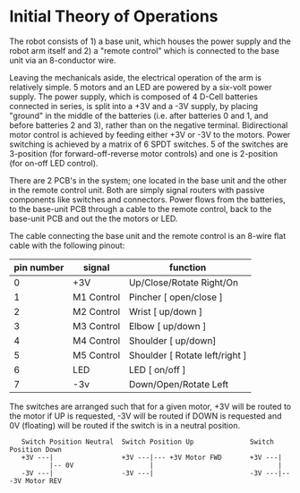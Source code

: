 Initial Theory of Operations
============================

The robot consists of 1) a base unit, which houses the power supply and the robot arm itself and 2) a "remote control" which is connected to the base unit via an 8-conductor wire.

Leaving the mechanicals aside, the electrical operation of the arm is relatively simple. 5 motors and an LED are powered by a six-volt power supply.  The power supply, which is composed of 4 D-Cell batteries connected in series, is split into a +3V and a -3V supply, by placing "ground" in the middle of the batteries (i.e. after batteries 0 and 1, and before batteries 2 and 3), rather than on the negative terminal.  Bidirectional motor control is achieved by feeding either +3V or -3V to the motors. Power switching is achieved by a matrix of 6 SPDT switches.  5 of the switches are 3-position (for forward-off-reverse motor controls) and one is 2-position (for on-off LED control). 

There are 2 PCB's in the system; one located in the base unit and the other in the remote control unit. Both are simply signal routers with passive components like switches and connectors.  Power flows from the batteries, to the base-unit PCB through a cable to the remote control, back to the base-unit PCB and out the the motors or LED.

The cable connecting the base unit and the remote control is an 8-wire flat cable with the following pinout:

pin number | signal     | function
-----------|------------|---------
0          |+3V         | Up/Close/Rotate Right/On
1          | M1 Control | Pincher [ open/close ]
2          | M2 Control | Wrist [ up/down ]
3          | M3 Control | Elbow [ up/down ]
4          | M4 Control | Shoulder [ up/down]
5          | M5 Control | Shoulder [ Rotate left/right ]
6          | LED        | LED [ on/off ]
7          |-3v         | Down/Open/Rotate Left

The switches are arranged such that for a given motor, +3V will be routed to the motor if UP is requested, -3V will be routed if DOWN is requested and 0V (floating) will be routed if the switch is in a neutral position.
```
   Switch Position Neutral  Switch Position Up              Switch Position Down
   +3V ---|                 +3V ---|--- +3V Motor FWD       +3V ---| 
          |-- 0V                   |                               |
   -3V ---|                 -3V ---|                        -3V ---|-- -3V Motor REV
```

